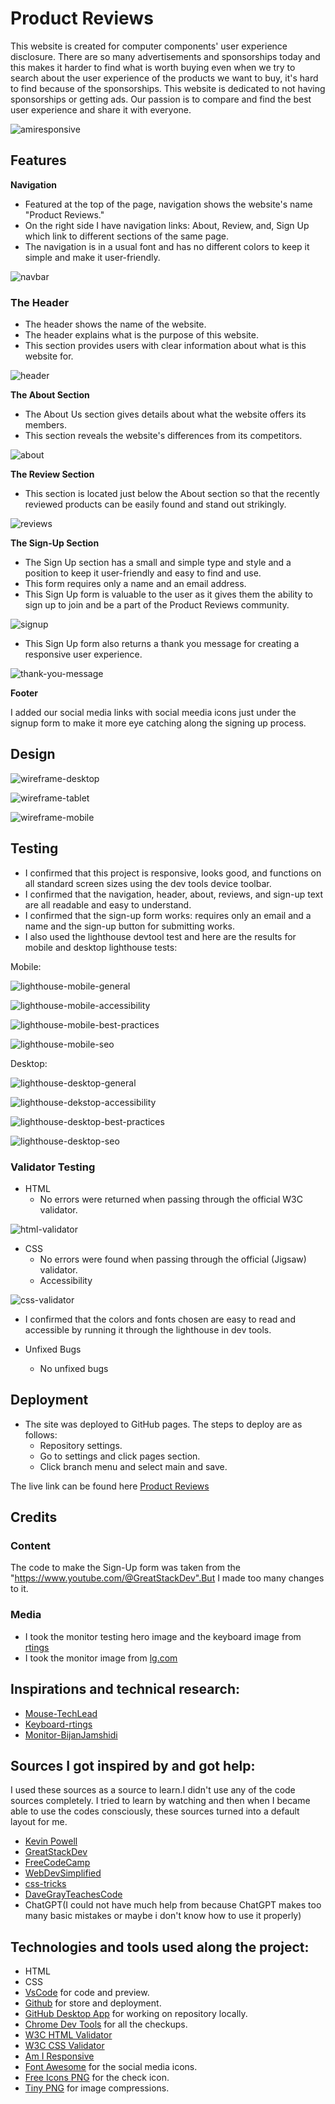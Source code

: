 # Product Reviews

This website is created for computer components' user experience disclosure. There are so many advertisements and sponsorships today and this makes it harder to find what is worth buying even when we try to search about the user experience of the products we want to buy, it's hard to find because of the sponsorships. This website is dedicated to not having sponsorships or getting ads. Our passion is to compare and find the best user experience and share it with everyone.

![amiresponsive](https://github.com/onur-CK/pp1reviews/assets/118271710/6a4c828d-6c3d-4773-b923-731628f926c9)

## Features

**Navigation**

 - Featured at the top of the page, navigation shows the website's name "Product Reviews."
 - On the right side I have navigation links: About, Review, and, Sign Up which link to different sections of the same page. 
 - The navigation is in a usual font and has no different colors to keep it simple and make it user-friendly.

![navbar](https://github.com/onur-CK/pp1reviews/assets/118271710/6d296bb0-4037-4235-a3ab-1e8f74ef7fa7)

### The Header

 - The header shows the name of the website.
 - The header explains what is the purpose of this website.
 - This section provides users with clear information about what is this website for.

![header](https://github.com/onur-CK/pp1reviews/assets/118271710/b6fe4f19-3961-4c89-ad39-5e38fe7ca44b)


**The About Section**

 - The About Us section gives details about what the website offers its members.
 - This section reveals the website's differences from its competitors.

![about](https://github.com/onur-CK/pp1reviews/assets/118271710/862cf194-ed6f-4af6-8a16-d62bd16a0dd5)

**The Review Section**

 - This section is located just below the About section so that the recently reviewed products can be easily found and stand out strikingly.

![reviews](https://github.com/onur-CK/pp1reviews/assets/118271710/afbbcd5d-4211-4e06-986f-27e5d8aea80a)

**The Sign-Up Section**

 - The Sign Up section has a small and simple type and style and a   position to keep it user-friendly and easy to find and use.
 - This form requires only a name and an email address.
 - This Sign Up form is valuable to the user as it gives them the ability to sign up to join and be a part of the Product Reviews community.

![signup](https://github.com/onur-CK/pp1reviews/assets/118271710/899f19b7-6331-445d-aa87-9c0d0d318b21)

- This Sign Up form also returns a thank you message for creating a responsive user experience.

![thank-you-message](https://github.com/onur-CK/pp1reviews/assets/118271710/42ff0adb-8baa-4d96-acbb-8ae6510a5169)


**Footer**
 
I added our social media links with social meedia icons just under the signup form to make it more eye catching along the signing up process.

## Design

![wireframe-desktop](https://github.com/onur-CK/pp1reviews/assets/118271710/2e75eb10-768c-4333-a52e-1815a1ab47df)

![wireframe-tablet](https://github.com/onur-CK/pp1reviews/assets/118271710/3ee44c30-5d42-4b61-be6c-b0a35ec1198c)

![wireframe-mobile](https://github.com/onur-CK/pp1reviews/assets/118271710/62aaa0fd-9cd9-4a49-a7e0-ea4d9387fef0)


## Testing

  - I confirmed that this project is responsive, looks good, and functions on all standard screen sizes using the dev tools device toolbar.
  - I confirmed that the navigation, header, about, reviews, and sign-up text are all readable and easy to understand.
  - I confirmed that the sign-up form works: requires only an email and a name and the sign-up button for submitting works.
  - I also used the lighthouse devtool test and here are the results for mobile and desktop lighthouse tests:

   Mobile:

![lighthouse-mobile-general](https://github.com/onur-CK/pp1reviews/assets/118271710/17d4c7d1-af38-4228-81b0-a90ffb8bad1e)

![lighthouse-mobile-accessibility](https://github.com/onur-CK/pp1reviews/assets/118271710/abd7023b-21c9-4c0e-82f2-f271bd9e45f2)

![lighthouse-mobile-best-practices](https://github.com/onur-CK/pp1reviews/assets/118271710/a1399b90-14c2-46f3-893b-2f4fb76a0172)

![lighthouse-mobile-seo](https://github.com/onur-CK/pp1reviews/assets/118271710/399674df-2eb9-4012-83e5-2abd26e1fb3b)

   Desktop:

![lighthouse-desktop-general](https://github.com/onur-CK/pp1reviews/assets/118271710/2eee2d56-9773-4c4d-9dcb-e4c63f947008)

![lighthouse-dekstop-accessibility](https://github.com/onur-CK/pp1reviews/assets/118271710/d5eca75a-d15e-4366-8f67-7df8b57741a9)

![lighthouse-desktop-best-practices](https://github.com/onur-CK/pp1reviews/assets/118271710/36b1a318-0a93-4cc5-9173-77e2afe99975)

![lighthouse-desktop-seo](https://github.com/onur-CK/pp1reviews/assets/118271710/dbea643a-d48e-46fd-aaa5-01a1d91e8939)

### Validator Testing

 - HTML
    - No errors were returned when passing through the official W3C validator.

![html-validator](https://github.com/onur-CK/pp1reviews/assets/118271710/8b0bb7e2-e11b-4289-b052-3a9eaae6a98e)

 - CSS 
    - No errors were found when passing through the official (Jigsaw) validator.
    - Accessibility

![css-validator](https://github.com/onur-CK/pp1reviews/assets/118271710/312014ac-c9a9-4ba5-8d86-9c0a1485950a)

   - I confirmed that the colors and fonts chosen are easy to read and accessible by running it through the lighthouse in dev tools.
 
 - Unfixed Bugs
   - No unfixed bugs

## Deployment
- The site was deployed to GitHub pages. The steps to deploy are as follows:
    - Repository settings.
    - Go to settings and click pages section.
    - Click branch menu and select main and save.

The live link can be found here [Product Reviews](https://onur-ck.github.io/pp1reviews/)

## Credits

### Content

 The code to make the Sign-Up form was taken from the "https://www.youtube.com/@GreatStackDev".But I made too many changes to it.

### Media 

- I took the monitor testing hero image  and the keyboard image from [rtings](https://www.rtings.com/)
- I took the monitor image from [lg.com](https://www.lg.com/de/monitore/lg-38gn950-b)

## Inspirations and technical research: 

* [Mouse-TechLead](https://www.youtube.com/@TechLead)
* [Keyboard-rtings](https://www.rtings.com/)
* [Monitor-BijanJamshidi](https://www.youtube.com/@BijanJamshidi)

## Sources I got inspired by and got help:

I used these sources as a source to learn.I didn't use any of the code sources completely. I tried to learn by watching and then when I became able to use the codes consciously, these sources turned into a default layout for me.

* [Kevin Powell](https://www.youtube.com/@KevinPowell)
* [GreatStackDev](https://www.youtube.com/@GreatStackDev)
* [FreeCodeCamp](https://www.youtube.com/@freecodecamp)
* [WebDevSimplified](https://www.youtube.com/@WebDevSimplified)
* [css-tricks](https://css-tricks.com)
* [DaveGrayTeachesCode](https://www.youtube.com/@DaveGrayTeachesCode)
* ChatGPT(I could not have much help from because ChatGPT makes too many basic mistakes or maybe i don't know how to use it properly)

## Technologies and tools used along the project:

* HTML
* CSS
* [VsCode](https://code.visualstudio.com/) for code and    preview.
* [Github](https://github.com/) for store and deployment. 
* [GitHub Desktop App](https://desktop.github.com/) for working on repository locally.
* [Chrome Dev Tools](https://developer.chrome.com/) for all the checkups.
* [W3C HTML Validator](https://validator.w3.org/)
* [W3C CSS Validator](https://jigsaw.w3.org/css-validator/)
* [Am I Responsive](https://ui.dev/amiresponsive)
* [Font Awesome](https://fonts.google.com/) for the social media icons.
* [Free Icons PNG](https://www.freeiconspng.com/img/14152) for the check icon.
* [Tiny PNG](https://tinypng.com/) for image compressions.













